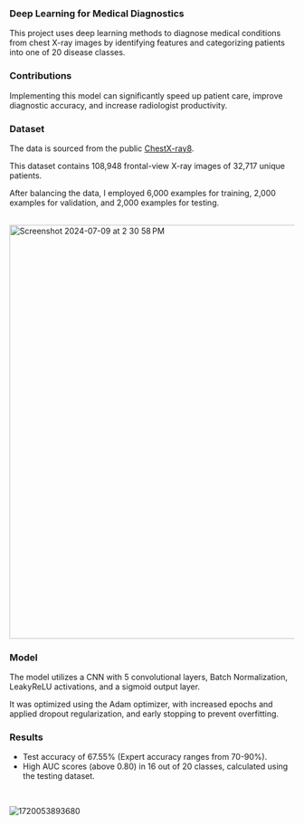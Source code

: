 ### Deep Learning for Medical Diagnostics
This project uses deep learning methods to diagnose medical conditions from chest X-ray images by identifying features and categorizing patients into one of 20 disease classes.

### Contributions
Implementing this model can significantly speed up patient care, improve diagnostic accuracy, and increase radiologist productivity.

### Dataset
The data is sourced from the public [ChestX-ray8](https://arxiv.org/abs/1705.02315). 

This dataset contains 108,948 frontal-view X-ray images of 32,717 unique patients.

After balancing the data, I employed 6,000 examples for training, 2,000 examples for validation, and 2,000 examples for testing.

<br>

<img width="732" alt="Screenshot 2024-07-09 at 2 30 58 PM" src="https://github.com/willy61412/Skincare_Product_Information_Web_Scraper/assets/133930618/60d6fae5-052b-4132-a279-db97831caede">

### Model
The model utilizes a CNN with 5 convolutional layers, Batch Normalization, LeakyReLU activations, and a sigmoid output layer. 

It was optimized using the Adam optimizer, with increased epochs and applied dropout regularization, and early stopping to prevent overfitting.

### Results
- Test accuracy of 67.55% (Expert accuracy ranges from 70-90%).
- High AUC scores (above 0.80) in 16 out of 20 classes, calculated using the testing dataset.

<br>

  ![1720053893680](https://github.com/willy61412/Skincare_Product_Information_Web_Scraper/assets/133930618/e5eaf8f7-b97f-4baf-9186-e452001267eb)

